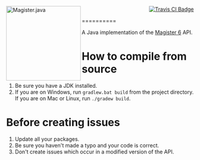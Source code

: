 [<img src="http://i.imgur.com/EYaDXgy.png" alt="Magister.java" align="left" width="200"/>](https://github.com/iLexiconn/magister6-api)
<p align="right">
	<a href="https://travis-ci.org/iLexiconn/magister6-api">
		<img src="https://api.travis-ci.org/iLexiconn/magister6-api.png" alt="Travis CI Badge"/>
	</a>
</p>

==========

A Java implementation of the [Magister 6](http://magister6.nl/) API.

How to compile from source
==========
1. Be sure you have a JDK installed.
2. If you are on Windows, run `gradlew.bat build` from the project directory. If you are on Mac or Linux, run `./gradew build`.

Before creating issues
==========
1. Update all your packages.
2. Be sure you haven't made a typo and your code is correct.
3. Don't create issues which occur in a modified version of the API.